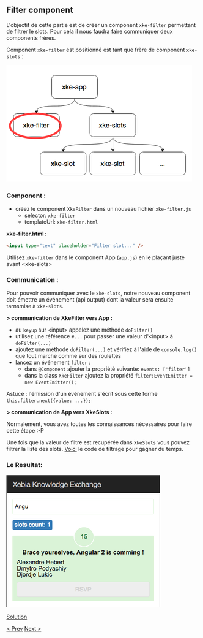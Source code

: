 ## Filter component

L'objectif de cette partie est de créer un component `xke-filter` permettant de filtrer le slots. 
Pour cela il nous faudra faire communiquer deux components frères.

Component `xke-filter` est positionné est tant que frère de component `xke-slots` :

![Components Tree](img/components-tree-filter.png)


### Component : 

- créez le component `XkeFilter` dans un nouveau fichier `xke-filter.js`
  - selector: `xke-filter`
  - templateUrl: `xke-filter.html`
  
**xke-filter.html :**

```html
<input type="text" placeholder="Filter slot..." />
```

Utilisez `xke-filter` dans le component App (`app.js`) en le plaçant juste avant &lt;xke-slots&gt;


### Communication :

Pour pouvoir communiquer avec le `xke-slots`, notre nouveau component doit émettre un événement (api output) 
dont la valeur sera ensuite tarnsmise à `xke-slots`.

**> communication de XkeFilter vers App :**

- au `keyup` sur &lt;input&gt; appelez une méthode `doFilter()`
- utilisez une référence `#...` pour passer une valeur d'&lt;input&gt; à `doFilter(...)`
- ajoutez une méthode `doFilter(...)` et vérifiez à l'aide de `console.log()` que tout marche comme sur des roulettes
- lancez un événement `filter` :
  - dans `@Component` ajouter la propriété suivante: `events: ['filter']`
  - dans la class `XkeFilter` ajoutez la propriété `filter:EventEmitter = new EventEmitter();`

Astuce : l'émission d'un événement s'écrit sous cette forme `this.filter.next({value: ...});`

**> communication de App vers XkeSlots :**

Normalement, vous avez toutes les connaissances nécessaires pour faire cette étape :-P  

Une fois que la valeur de filtre est recupérée dans `XkeSlots` vous pouvez filtrer la liste des slots.
[Voici](5-filter-component-filter-function.md) le code de filtrage pour gagner du temps.


### Le Resultat:

![filter component resultat](img/filter-component-resultat.png)
  
[Solution](5-filter-component-solution.md)

[< Prev](4-slot-component.md) [Next >](6-fetch-data.md)
